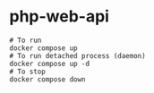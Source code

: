 # php-web-api

```shell
# To run
docker compose up
# To run detached process (daemon)
docker compose up -d
# To stop
docker compose down
```